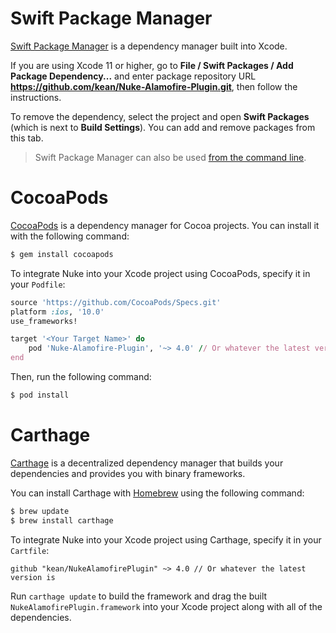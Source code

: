 # Swift Package Manager

[Swift Package Manager](https://swift.org/package-manager/) is a dependency manager built into Xcode.

If you are using Xcode 11 or higher, go to **File / Swift Packages / Add Package Dependency...** and enter package repository URL **https://github.com/kean/Nuke-Alamofire-Plugin.git**, then follow the instructions.

To remove the dependency, select the project and open **Swift Packages** (which is next to **Build Settings**). You can add and remove packages from this tab.

> Swift Package Manager can also be used [from the command line](https://swift.org/package-manager/).

# CocoaPods

[CocoaPods](http://cocoapods.org) is a dependency manager for Cocoa projects. You can install it with the following command:

```bash
$ gem install cocoapods
```

To integrate Nuke into your Xcode project using CocoaPods, specify it in your `Podfile`:

```ruby
source 'https://github.com/CocoaPods/Specs.git'
platform :ios, '10.0'
use_frameworks!

target '<Your Target Name>' do
    pod 'Nuke-Alamofire-Plugin', '~> 4.0' // Or whatever the latest version is
end
```

Then, run the following command:

```bash
$ pod install
```

# Carthage

[Carthage](https://github.com/Carthage/Carthage) is a decentralized dependency manager that builds your dependencies and provides you with binary frameworks.

You can install Carthage with [Homebrew](http://brew.sh/) using the following command:

```bash
$ brew update
$ brew install carthage
```

To integrate Nuke into your Xcode project using Carthage, specify it in your `Cartfile`:

```ogdl
github "kean/NukeAlamofirePlugin" ~> 4.0 // Or whatever the latest version is 
```

Run `carthage update` to build the framework and drag the built `NukeAlamofirePlugin.framework` into your Xcode project along with all of the dependencies.
